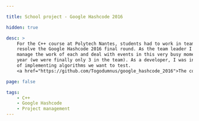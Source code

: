 ```yaml
---

title: School project - Google Hashcode 2016

hidden: true

desc: >
    For the C++ course at Polytech Nantes, students had to work in teams of 5 to
    resolve the Google Hashcode 2016 final round. As the team leader I had to
    manage the work of each and deal with events in this very busy moment of the
    year (we were finally only 3 in the team). As a developer, I was in charge
    of implementing algorithms we want to test.
    <a href="https://github.com/Togodumnus/google_hashcode_2016">The code is on Github</a>

page: false

tags:
    - C++
    - Google Hashcode
    - Project management
---
```


